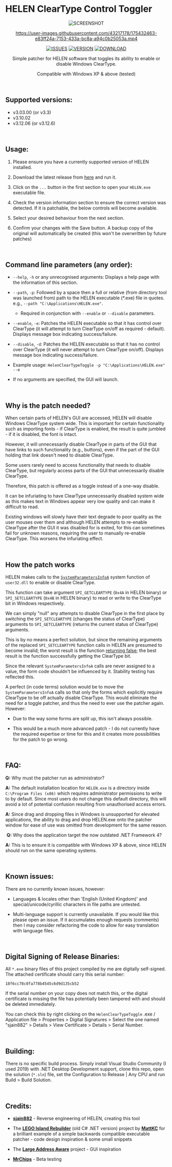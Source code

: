 # HELEN ClearType Control Toggler

<div align="center">

![SCREENSHOT](https://github.com/sjain882/HELEN-ClearType-Toggle/blob/main/.github/Preview.gif?raw=true)

https://user-images.githubusercontent.com/43217178/175432463-e83ff24a-7153-433a-bc8a-a94c0b25053a.mp4

[![ISSUES](https://img.shields.io/github/issues/sjain882/HELEN-ClearType-Toggle?color=FF6D00&style=flat)](https://github.com/sjain882/HELEN-ClearType-Toggle/issues)
[![VERSION](https://img.shields.io/github/v/release/sjain882/HELEN-ClearType-Toggle?color=FF6D00&style=flat&label=version)](https://github.com/sjain882/HELEN-ClearType-Toggle/releases/latest)
[![DOWNLOAD](https://img.shields.io/badge/-Download-%232E7D32?style=flat)](https://github.com/sjain882/HELEN-ClearType-Toggle/releases/latest/download/HelenClearTypeToggle.exe)

Simple patcher for HELEN software that toggles its ability to enable or disable Windows ClearType.

Compatible with Windows XP & above (tested)
</div>

‎
## Supported versions:

- v3.03.00 (or v3.3)
- v3.10.02
- v3.12.06 (or v3.12.6)

‎
## Usage:

1. Please ensure you have a currently supported version of HELEN installed.

2. Download the latest release from [here](https://github.com/sjain882/HELEN-ClearType-Toggle/releases/latest/download/HelenClearTypeToggle.exe) and run it.

3. Click on the `...` button in the first section to open your `HELEN.exe` executable file.

4. Check the version information section to ensure the correct version was detected. If it is patchable, the below controls will become available.

5. Select your desired behaviour from the next section.

6. Confirm your changes with the Save button. A backup copy of the original will automatically be created (this won't be overwritten by future patches)

‎
## Command line parameters (any order):

- `--help`, `-h` or any unrecognised arguments: Displays a help page with the information of this section.

- `--path`, `-p`: Followed by a space then a full or relative (from directory tool was launched from) path to the HELEN executable (*.exe) file in quotes. e.g., `--path "C:\Applications\HELEN.exe"`.
    - Required in conjunction with `--enable` or `--disable` parameters.

- `--enable`, `-e`: Patches the HELEN executable so that it has control over ClearType (it will attempt to turn ClearType on/off as required - default). Displays message box indicating success/failure.

- `--disable`, `-d`: Patches the HELEN executable so that it has no control over ClearType (it will never attempt to turn ClearType on/off). Displays message box indicating success/failure.

- Example usage: `HelenClearTypeToggle -p "C:\Applications\HELEN.exe" --e`

- If no arguments are specified, the GUI will launch.

‎
## Why is the patch needed?

When certain parts of HELEN's GUI are accessed, HELEN will disable Windows ClearType system wide. This is important for certain functionality such as importing fonts - if ClearType is enabled, the result is quite jumbled - if it is disabled, the font is intact.

However, it will unnecessarily disable ClearType in parts of the GUI that have links to such functionality (e.g., buttons), even if the part of the GUI holding that link doesn't need to disable ClearType.

Some users rarely need to access functionality that needs to disable ClearType, but regularly access parts of the GUI that unnecessarily disable ClearType.

Therefore, this patch is offered as a toggle instead of a one-way disable.

It can be infuriating to have ClearType unnecessarily disabled system wide as this makes text in Windows appear very low quality and can make it difficult to read. 

Existing windows will slowly have their text degrade to poor quality as the user mouses over them and although HELEN attempts to re-enable ClearType after the GUI it was disabled for is exited, for this can sometimes fail for unknown reasons, requiring the user to manually re-enable ClearType. This worsens the infuriating effect.

‎
## How the patch works

HELEN makes calls to the [`SystemParametersInfoA`](https://docs.microsoft.com/en-us/windows/win32/api/winuser/nf-winuser-systemparametersinfoa) system function of `user32.dll` to enable or disable ClearType.

This function can take argument `SPI_GETCLEARTYPE` (`0x4A` in HELEN binary) or `SPI_SETCLEARTYPE` (`0x4B` in HELEN binary) to read or write to the ClearType bit in Windows respectively.

We can simply "null" any attempts to disable ClearType in the first place by switching the `SPI_SETCLEARTYPE` (changes the status of ClearType) arguments to `SPI_GETCLEARTYPE` (returns the current status of ClearType) arguments.

This is by no means a perfect solution, but since the remaining arguments of the replaced `SPI_SETCLEARTYPE` function calls in HELEN are presumed to become invalid; the worst result is the function [returning false](https://docs.microsoft.com/en-us/windows/win32/api/winuser/nf-winuser-systemparametersinfoa#return-value); the best result is the function successfully getting the ClearType bit.

Since the relevant `SystemParametersInfoA` calls are never assigned to a value, the form code shouldn't be influenced by it. Stability testing has reflected this.

A perfect (in code terms) solution would be to move the `SystemParametersInfoA` calls so that only the forms which explicitly require ClearType to be off actually disable ClearType. This would eliminate the need for a toggle patcher, and thus the need to ever use the patcher again. However:

- Due to the way some forms are split up, this isn't always possible.

- This would be a much more advanced patch - I do not currently have the required expertise or time for this and it creates more possibilities for the patch to go wrong.

‎
## FAQ:

**Q:** Why must the patcher run as administrator?

**A:** The default installation location for `HELEN.exe` is a directory inside `C:\Program Files (x86)` which requires administrator permissions to write to by default. Since most users do not change this default directory, this will avoid a lot of potential confusion resulting from unauthorised access errors.

**A:** Since drag and dropping files in Windows is unsupported for elevated applications, the ability to drag and drop HELEN.exe onto the patcher window for ease of use was omitted from development for the same reason.

‎
**Q:** Why does the application target the now outdated .NET Framework 4?

**A:** This is to ensure it is compatible with Windows XP & above, since HELEN should run on the same operating systems.

‎
## Known issues:

There are no currently known issues, however:

- Languages & locales other than 'English (United Kingdom)' and special/unicode/cyrillic characters in file paths are untested.

- Multi-language support is currently unavailable. If you would like this please open an issue. If it accumulates enough requests (comments) then I may consider refactoring the code to allow for easy translation with language files.

‎
## Digital Signing of Release Binaries:

All `*.exe` binary files of this project compiled by me are digitally self-signed. The attached certificate should carry this serial number:

`18f6cc78c0fa778b4545c6d9d135cb52`

If the serial number on your copy does not match this, or the digital certificate is missing the file has potentially been tampered with and should be deleted immediately.

You can check this by right clicking on the `HelenClearTypeToggle` .exe / Application file > Properties > Digital Signatures > Select the one named "sjain882" > Details > View Certificate > Details > Serial Number.

‎
## Building:

There is no specific build process. Simply install Visual Studio Community (I used 2019) with .NET Desktop Development support, clone this repo, open the solution (`*.sln`) file, set the Configuration to Release | Any CPU and run Build > Build Solution.

‎
## Credits:

- **[sjain882](https://github.com/sjain882)** - Reverse engineering of HELEN, creating this tool

- The **[LEGO Island Rebuilder](https://github.com/itsmattkc/LEGOIslandRebuilder/tree/net)** (old C# .NET version) project by **[MattKC](https://github.com/itsmattkc)** for a brilliant example of a simple backwards compatible executable patcher - code design inspiration & some small snippets

- The **[Large Address Aware](https://www.techpowerup.com/forums/threads/large-address-aware.112556/)** project - GUI inspiration

- **[MrChips](https://fellowsfilm.com/members/mrchips.3079/#resources)** - Beta testing